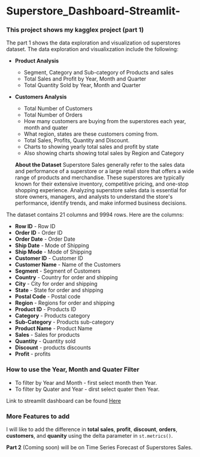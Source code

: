 # Superstore_Dashboard-Streamlit-

### This project shows my kagglex project (part 1)
The part 1 shows the data exploration and visualization od superstores dataset. The data exploration and visualixzation include the following:
* **Product Analysis**
    * Segment, Category and Sub-category of Products and sales
    * Total Sales and Profit by Year, Month and Quarter
    * Total Quantity Sold by Year, Month and Quarter
* **Customers Analysis**
    * Total Number of Customers
    * Total Number of Orders
    * How many customers are buying from the superstores each year, month and quater
    * What region, states are these customers coming from.
    * Total Sales, Profits, Quantity and Discount.
    * Charts to showing yearly total sales and profit by state
    * Also showing charts showing total sales by Region and Category
 
  **About the Dataset**
Superstore Sales generally refer to the sales data and performance of a superstore or a large retail store that offers a wide range of products and merchandise. These superstores are typically known for their extensive inventory, competitive pricing, and one-stop shopping experience.
Analyzing superstore sales data is essential for store owners, managers, and analysts to understand the store's performance, identify trends, and make informed business decisions.

The dataset contains 21 columns and 9994 rows. Here are the columns:
* **Row ID** -  Row ID
* **Order ID** - Order ID
* **Order Date** - Order Date
* **Ship Date** - Mode of Shipping
* **Ship Mode** - Mode of Shipping
* **Customer ID** - Customer ID
* **Customer Name** - Name of the Customers
* **Segment** - Segment of Customers
* **Country** - Country for order and shipping
* **City** - City for order and shipping
* **State** - State for order and shipping
* **Postal Code** - Postal code
* **Region** - Regions for order and shipping
* **Product ID** - Products ID
* **Category** - Products category
* **Sub-Category** - Products sub-category
* **Product Name** - Product Name
* **Sales** - Sales for products
* **Quantity** - Quantity sold
* **Discount** - products discounts
* **Profit** - profits

### How to use the Year, Month and Quater Filter
* To filter by Year and Month - first select month then Year.
* To filter by Quater and Year - dirst select quater then Year.

Link to streamlit dashboard can be found [Here](https://m35jf2fj6buemnvpxvmwfk.streamlit.app/)

### More Features to add
I will like to add the difference in **total sales**, **profit**, **discount**, **orders**, **customers**, and **quanity** using the delta parameter in `st.metrics()`.


**Part 2** (Coming soon) will be on Time Series Forecast of Superstores Sales.
      
